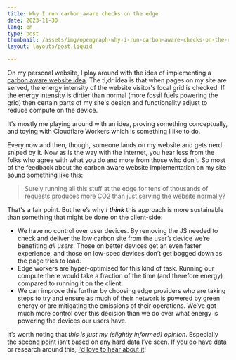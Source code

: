 ```yaml
---
title: Why I run carbon aware checks on the edge
date: 2023-11-30
lang: en
type: post
thumbnail: /assets/img/opengraph-why-i-run-carbon-aware-checks-on-the-edge.png
layout: layouts/post.liquid

---
```


On my personal website, I play around with the idea of implementing a [carbon aware website idea](https://fershad.com/carbon-aware-site/). The tl;dr idea is that when pages on my site are served, the energy intensity of the website visitor's local grid is checked. If the energy intensity is dirtier than normal (more fossil fuels powering the grid) then certain parts of my site's design and functionality adjust to reduce compute on the device.

It's mostly me playing around with an idea, proving something conceptually, and toying with Cloudflare Workers which is something I like to do.

Every now and then, though, someone lands on my website and gets nerd sniped by it. Now as is the way with the internet, you hear less from the folks who agree with what you do and more from those who don't. So most of the feedback about the carbon aware website implementation on my site sound something like this:

> Surely running all this stuff at the edge for tens of thousands of requests produces more CO2 than just serving the website normally?

That's a fair point. But here’s why _I **think**_ this approach is more sustainable than something that might be done on the client-side:

- We have no control over user devices. By removing the JS needed to check and deliver the low carbon site from the user’s device we’re benefiting _all users_. Those on better devices get an even faster experience, and those on low-spec devices don’t get bogged down as the page tries to load.
- Edge workers are hyper-optimised for this kind of task. Running our compute there would take a fraction of the time (and therefore energy) compared to running it on the client.
- We can improve this further by choosing edge providers who are taking steps to try and ensure as much of their network is powered by green energy or are mitigating the emissions of their operations. We’ve got much more control over this decision than we do over what energy is powering the devices our users have.

It’s worth noting that _this is just my (slightly informed) opinion_. Especially the second point isn’t based on any hard data I’ve seen. If you do have data or research around this, [I’d love to hear about it](https://fershad.com/contact/)!
